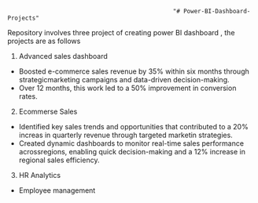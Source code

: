                                                    "# Power-BI-Dashboard-Projects" 

Repository involves three project of creating power BI dashboard , the projects are as follows

1. Advanced sales dashboard
  - Boosted e-commerce sales revenue by 35% within six months through strategicmarketing campaigns and data-driven decision-making.
  - Over 12 months, this work led to a 50% improvement in conversion rates.
    
2. Ecommerse Sales
  - Identified key sales trends and opportunities that contributed to a 20% increas in quarterly revenue through targeted marketin 
    strategies.
 - Created dynamic dashboards to monitor real-time sales performance acrossregions, enabling quick decision-making and a 12% increase in 
    regional sales efficiency.

3. HR Analytics
 - Employee management
   

